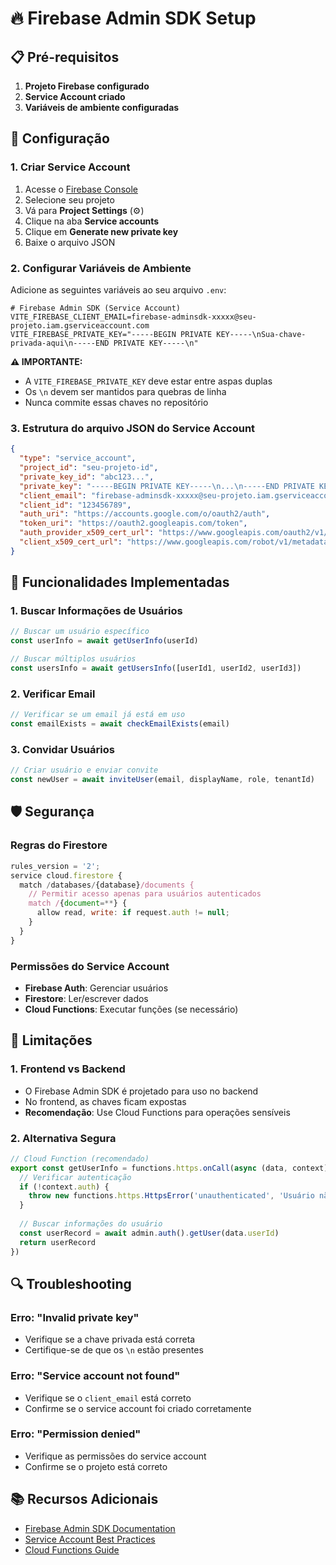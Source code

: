 # 🔥 Firebase Admin SDK Setup

## 📋 Pré-requisitos

1. **Projeto Firebase configurado**
2. **Service Account criado**
3. **Variáveis de ambiente configuradas**

## 🚀 Configuração

### **1. Criar Service Account**

1. Acesse o [Firebase Console](https://console.firebase.google.com/)
2. Selecione seu projeto
3. Vá para **Project Settings** (⚙️)
4. Clique na aba **Service accounts**
5. Clique em **Generate new private key**
6. Baixe o arquivo JSON

### **2. Configurar Variáveis de Ambiente**

Adicione as seguintes variáveis ao seu arquivo `.env`:

```env
# Firebase Admin SDK (Service Account)
VITE_FIREBASE_CLIENT_EMAIL=firebase-adminsdk-xxxxx@seu-projeto.iam.gserviceaccount.com
VITE_FIREBASE_PRIVATE_KEY="-----BEGIN PRIVATE KEY-----\nSua-chave-privada-aqui\n-----END PRIVATE KEY-----\n"
```

**⚠️ IMPORTANTE:**
- A `VITE_FIREBASE_PRIVATE_KEY` deve estar entre aspas duplas
- Os `\n` devem ser mantidos para quebras de linha
- Nunca commite essas chaves no repositório

### **3. Estrutura do arquivo JSON do Service Account**

```json
{
  "type": "service_account",
  "project_id": "seu-projeto-id",
  "private_key_id": "abc123...",
  "private_key": "-----BEGIN PRIVATE KEY-----\n...\n-----END PRIVATE KEY-----\n",
  "client_email": "firebase-adminsdk-xxxxx@seu-projeto.iam.gserviceaccount.com",
  "client_id": "123456789",
  "auth_uri": "https://accounts.google.com/o/oauth2/auth",
  "token_uri": "https://oauth2.googleapis.com/token",
  "auth_provider_x509_cert_url": "https://www.googleapis.com/oauth2/v1/certs",
  "client_x509_cert_url": "https://www.googleapis.com/robot/v1/metadata/x509/firebase-adminsdk-xxxxx%40seu-projeto.iam.gserviceaccount.com"
}
```

## 🔧 Funcionalidades Implementadas

### **1. Buscar Informações de Usuários**
```typescript
// Buscar um usuário específico
const userInfo = await getUserInfo(userId)

// Buscar múltiplos usuários
const usersInfo = await getUsersInfo([userId1, userId2, userId3])
```

### **2. Verificar Email**
```typescript
// Verificar se um email já está em uso
const emailExists = await checkEmailExists(email)
```

### **3. Convidar Usuários**
```typescript
// Criar usuário e enviar convite
const newUser = await inviteUser(email, displayName, role, tenantId)
```

## 🛡️ Segurança

### **Regras do Firestore**
```javascript
rules_version = '2';
service cloud.firestore {
  match /databases/{database}/documents {
    // Permitir acesso apenas para usuários autenticados
    match /{document=**} {
      allow read, write: if request.auth != null;
    }
  }
}
```

### **Permissões do Service Account**
- **Firebase Auth**: Gerenciar usuários
- **Firestore**: Ler/escrever dados
- **Cloud Functions**: Executar funções (se necessário)

## 🚨 Limitações

### **1. Frontend vs Backend**
- O Firebase Admin SDK é projetado para uso no backend
- No frontend, as chaves ficam expostas
- **Recomendação**: Use Cloud Functions para operações sensíveis

### **2. Alternativa Segura**
```typescript
// Cloud Function (recomendado)
export const getUserInfo = functions.https.onCall(async (data, context) => {
  // Verificar autenticação
  if (!context.auth) {
    throw new functions.https.HttpsError('unauthenticated', 'Usuário não autenticado')
  }
  
  // Buscar informações do usuário
  const userRecord = await admin.auth().getUser(data.userId)
  return userRecord
})
```

## 🔍 Troubleshooting

### **Erro: "Invalid private key"**
- Verifique se a chave privada está correta
- Certifique-se de que os `\n` estão presentes

### **Erro: "Service account not found"**
- Verifique se o `client_email` está correto
- Confirme se o service account foi criado corretamente

### **Erro: "Permission denied"**
- Verifique as permissões do service account
- Confirme se o projeto está correto

## 📚 Recursos Adicionais

- [Firebase Admin SDK Documentation](https://firebase.google.com/docs/admin/setup)
- [Service Account Best Practices](https://cloud.google.com/iam/docs/service-accounts)
- [Cloud Functions Guide](https://firebase.google.com/docs/functions)
